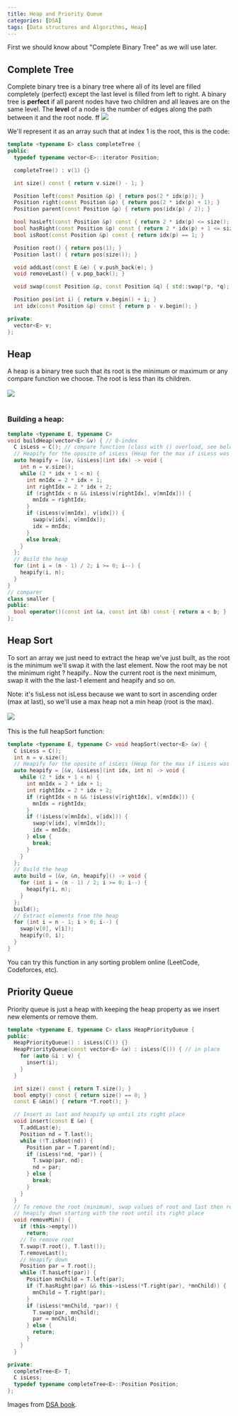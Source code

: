 ```yaml
---
title: Heap and Priority Queue
categories: [DSA]
tags: [Data structures and Algorithms, Heap]
---
```

First we should know about "Complete Binary Tree" as we will use  later.
## Complete Tree
Complete binary tree is a binary tree where all of its level are filled completely (perfect) except the last level is filled from left to right.
A binary tree is **perfect** if all parent nodes have two children and all leaves are on the same level.
The **level** of a node is the number of edges along the path between it and the root node.
ff
![](/assets/posts/DSA/heap1.png)

We'll represent it as an array such that at index 1 is the root, this is the code:
```cpp
template <typename E> class completeTree {
public:
  typedef typename vector<E>::iterator Position;

  completeTree() : v(1) {}

  int size() const { return v.size() - 1; }

  Position left(const Position &p) { return pos(2 * idx(p)); }
  Position right(const Position &p) { return pos(2 * idx(p) + 1); }
  Position parent(const Position &p) { return pos(idx(p) / 2); }

  bool hasLeft(const Position &p) const { return 2 * idx(p) <= size(); }
  bool hasRight(const Position &p) const { return 2 * idx(p) + 1 <= size(); }
  bool isRoot(const Position &p) const { return idx(p) == 1; }

  Position root() { return pos(1); }
  Position last() { return pos(size()); }

  void addLast(const E &e) { v.push_back(e); }
  void removeLast() { v.pop_back(); }

  void swap(const Position &p, const Position &q) { std::swap(*p, *q); }

  Position pos(int i) { return v.begin() + i; }
  int idx(const Position &p) const { return p - v.begin(); }

private:
  vector<E> v;
};
```

## Heap
A heap is a binary tree such that its root is the minimum or maximum or any compare function we choose. The root is less than its children.<br><br>
![](/assets/posts/DSA/heap2.png)
<br><br>
### Building a heap:
```cpp
template <typename E, typename C>
void buildHeap(vector<E> &v) { // 0-index
  C isLess = C(); // compare function (class with () overload, see below)
  // Heapify for the oposite of isLess (Heap for the max if isLess was for min)
  auto heapify = [&v, &isLess](int idx) -> void {
    int n = v.size();
    while (2 * idx + 1 < n) {
      int mnIdx = 2 * idx + 1;
      int rightIdx = 2 * idx + 2;
      if (rightIdx < n && isLess(v[rightIdx], v[mnIdx])) {
        mnIdx = rightIdx;
      }
      if (isLess(v[mnIdx], v[idx])) {
        swap(v[idx], v[mnIdx]);
        idx = mnIdx;
      } 
      else break;
    }
  };
  // Build the heap
  for (int i = (n - 1) / 2; i >= 0; i--) {
    heapify(i, n);
  }
}
// comparer
class smaller {
public:
  bool operator()(const int &a, const int &b) const { return a < b; }
};
```
## Heap Sort
To sort an array we just need to extract the heap we've just built, as the root is the minimum we'll swap it with the last element. Now the root may be not the minimum right ? heapify.. Now the current root is the next minimum, swap it with the the last-1 element and heapify and so on.

Note: it's !isLess not isLess because we want to sort in ascending order (max at last), so we'll use a max heap not a min heap (root is the max).<br><br>
![](/assets/posts/DSA/heap3.png)
<br><br>
This is the full heapSort function:
```cpp
template <typename E, typename C> void heapSort(vector<E> &v) {
  C isLess = C();
  int n = v.size();
  // Heapify for the oposite of isLess (Heap for the max if isLess was for min)
  auto heapify = [&v, &isLess](int idx, int n) -> void {
    while (2 * idx + 1 < n) {
      int mnIdx = 2 * idx + 1;
      int rightIdx = 2 * idx + 2;
      if (rightIdx < n && !isLess(v[rightIdx], v[mnIdx])) {
        mnIdx = rightIdx;
      }
      if (!isLess(v[mnIdx], v[idx])) {
        swap(v[idx], v[mnIdx]);
        idx = mnIdx;
      } else {
        break;
      }
    }
  };
  // Build the heap
  auto build = [&v, &n, heapify]() -> void {
    for (int i = (n - 1) / 2; i >= 0; i--) {
      heapify(i, n);
    }
  };
  build();
  // Extract elements from the heap
  for (int i = n - 1; i > 0; i--) {
    swap(v[0], v[i]);
    heapify(0, i);
  }
}
```

You can try this function in any sorting problem online (LeetCode, Codeforces, etc).
## Priority Queue
Priority queue is just a heap with keeping the heap property as we insert new elements or remove them.
```cpp
template <typename E, typename C> class HeapPriorityQueue {
public:
  HeapPriorityQueue() : isLess(C()) {}
  HeapPriorityQueue(const vector<E> &v) : isLess(C()) { // in place
    for (auto &i : v) {
      insert(i);
    }
  }

  int size() const { return T.size(); }
  bool empty() const { return size() == 0; }
  const E &min() { return *T.root(); }

  // Insert as last and heapify up until its right place
  void insert(const E &e) {
    T.addLast(e);
    Position nd = T.last();
    while (!T.isRoot(nd)) {
      Position par = T.parent(nd);
      if (isLess(*nd, *par)) {
        T.swap(par, nd);
        nd = par;
      } else {
        break;
      }
    }
  }
  // To remove the root (minimum), swap values of root and last then removeLast
  // heapify down starting with the root until its right place
  void removeMin() {
    if (this->empty())
      return;
    // To remove root
    T.swap(T.root(), T.last());
    T.removeLast();
    // Heapify down
    Position par = T.root();
    while (T.hasLeft(par)) {
      Position mnChild = T.left(par);
      if (T.hasRight(par) && this->isLess(*T.right(par), *mnChild)) {
        mnChild = T.right(par);
      }
      if (isLess(*mnChild, *par)) {
        T.swap(par, mnChild);
        par = mnChild;
      } else {
        return;
      }
    }
  }

private:
  completeTree<E> T;
  C isLess;
  typedef typename completeTree<E>::Position Position;
};

```

Images from [DSA book](https://www.amazon.com/Data-Structures-Algorithms-Michael-Goodrich/dp/0470383275). 